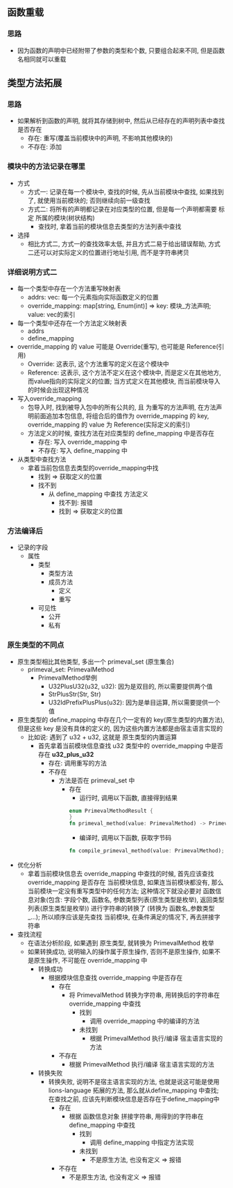 ## 函数重载
### 思路
- 因为函数的声明中已经附带了参数的类型和个数, 只要组合起来不同, 但是函数名相同就可以重载

## 类型方法拓展
### 思路
- 如果解析到函数的声明, 就将其存储到树中, 然后从已经存在的声明列表中查找是否存在
	- 存在: 重写(覆盖当前模块中的声明, 不影响其他模块的)
	- 不存在: 添加

### 模块中的方法记录在哪里
- 方式
	- 方式一: 记录在每一个模块中, 查找的时候, 先从当前模块中查找, 如果找到了, 就使用当前模块的; 否则继续向前一级查找
	- 方式二: 将所有的声明都记录在对应类型的位置, 但是每一个声明都需要 标定 所属的模块(树状结构)
		- 查找时, 拿着当前的模块信息去类型的方法列表中查找
- 选择
	- 相比方式二, 方式一的查找效率太低, 并且方式二易于给出错误帮助, 方式二还可以对实际定义的位置进行地址引用, 而不是字符串拷贝

### 详细说明方式二
- 每一个类型中存在一个方法重写映射表
	- addrs: vec: 每一个元素指向实际函数定义的位置
	- override_mapping: map[string, Enum(int)] => key: 模块_方法声明; value: vec的索引
- 每一个类型中还存在一个方法定义映射表
	- addrs
	- define_mapping
- override_mapping 的 value 可能是 Override(重写), 也可能是 Reference(引用)
	- Override: 这表示, 这个方法重写的定义在这个模块中
	- Reference: 这表示, 这个方法不定义在这个模块中, 而是定义在其他地方, 而value指向的实际定义的位置; 当方式定义在其他模块, 而当前模块导入的时候会出现这种情况
- 写入override_mapping
	- 包导入时, 找到被导入包中的所有公共的, 且 为重写的方法声明, 在方法声明前面追加本包信息, 将组合后的值作为 override_mapping 的 key, override_mapping 的 value 为 Reference(实际定义的索引)
	- 方法定义的时候, 查找方法在对应类型的 define_mapping 中是否存在
		- 存在: 写入 override_mapping 中
		- 不存在: 写入 define_mapping 中
- 从类型中查找方法
	- 拿着当前包信息去类型的override_mapping中找
		- 找到 => 获取定义的位置
		- 找不到
			- 从 define_mapping 中查找 方法定义
				- 找不到: 报错
				- 找到 => 获取定义的位置

### 方法编译后
- 记录的字段
	- 属性
		- 类型
			- 类型方法
			- 成员方法
				- 定义
				- 重写
		- 可见性
			- 公开
			- 私有

### 原生类型的不同点
- 原生类型相比其他类型, 多出一个 primeval_set (原生集合)
	- primeval_set: PrimevalMethod
		- PrimevalMethod举例
			- U32PlusU32(u32, u32): 因为是双目的, 所以需要提供两个值
			- StrPlusStr(Str, Str)
			- U32IdPrefixPlusPlus(u32): 因为是单目运算, 所以需要提供一个值
- 原生类型的 define_mapping 中存在几个一定有的 key(原生类型的内置方法), 但是这些 key 是没有具体的定义的, 因为这些内置方法都是由宿主语言实现的
	- 比如说: 遇到了 u32 + u32, 这就是 原生类型的内置运算
		- 首先拿着当前模块信息查找 u32 类型中的 override_mapping 中是否存在 **u32_plus_u32**
			- 存在: 调用重写的方法
			- 不存在
				- 方法是否在 primeval_set 中
					- 存在
						- 运行时, 调用以下函数, 直接得到结果
						```rust
						enum PrimevalMethodResult {
						}
						fn primeval_method(value: PrimevalMethod) -> PrimevalMethodResult;
						```
						- 编译时, 调用以下函数, 获取字节码
						```rust
						fn compile_primeval_method(value: PrimevalMethod);
						```
- 优化分析
	- 拿着当前模块信息去 override_mapping 中查找的时候, 首先应该查找 override_mapping 是否存在 当前模块信息, 如果连当前模块都没有, 那么当前模块一定没有重写类型中的任何方法; 这种情况下就没必要对 函数信息对象(包含: 字段个数, 函数名, 参数类型列表(原生类型是枚举), 返回类型列表(原生类型是枚举)) 进行字符串的转换了 (转换为 函数名_参数类型_...); 所以顺序应该是先查找 当前模块, 在条件满足的情况下, 再去拼接字符串
- 查找流程
	- 在语法分析阶段, 如果遇到 原生类型, 就转换为 PrimevalMethod 枚举
	- 如果转换成功, 说明输入的操作属于原生操作, 否则不是原生操作, 如果不是原生操作, 不可能在 override_mapping 中
		- 转换成功
			- 根据模块信息查找 override_mapping 中是否存在
				- 存在
					- 将 PrimevalMethod 转换为字符串, 用转换后的字符串在 override_mapping 中查找
						- 找到
							- 调用 override_mapping 中的编译的方法
						- 未找到
							- 根据 PrimevalMethod 执行/编译 宿主语言实现的方法
				- 不存在
					- 根据 PrimevalMethod 执行/编译 宿主语言实现的方法
		- 转换失败
			- 转换失败, 说明不是宿主语言实现的方法, 也就是说这可能是使用 lions-language 拓展的方法, 那么就从define_mapping 中查找; 在查找之前, 应该先判断模块信息是否存在于define_mapping中
				- 存在
					- 根据 函数信息对象 拼接字符串, 用得到的字符串在 define_mapping 中查找
						- 找到
							- 调用 define_mapping 中指定方法实现
						- 未找到
							- 不是原生方法, 也没有定义 => 报错
				- 不存在
					- 不是原生方法, 也没有定义 => 报错

